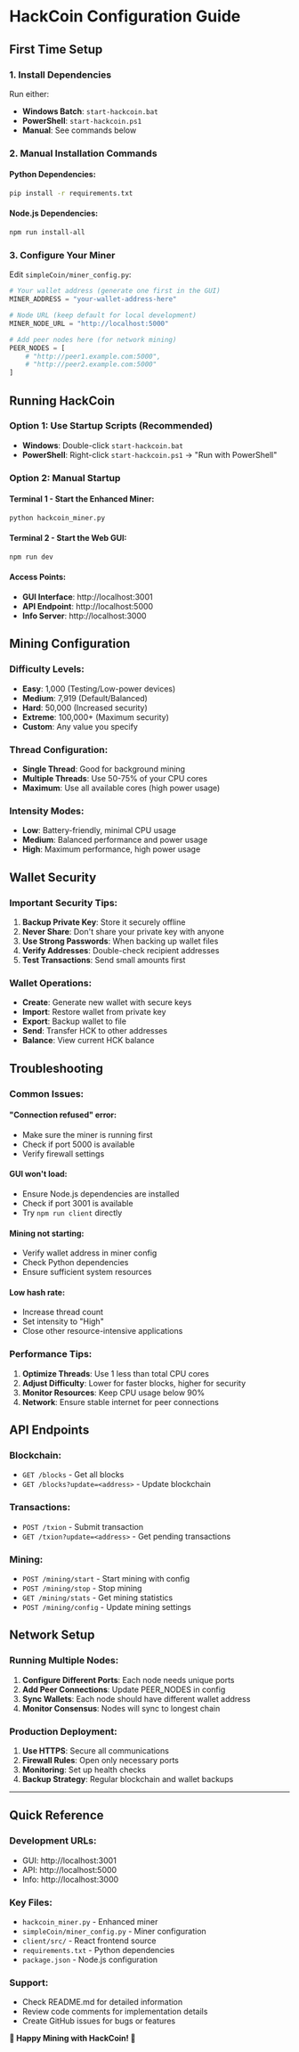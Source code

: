 # HackCoin Configuration Guide

## First Time Setup

### 1. Install Dependencies
Run either:
- **Windows Batch**: `start-hackcoin.bat`
- **PowerShell**: `start-hackcoin.ps1`
- **Manual**: See commands below

### 2. Manual Installation Commands

#### Python Dependencies:
```bash
pip install -r requirements.txt
```

#### Node.js Dependencies:
```bash
npm run install-all
```

### 3. Configure Your Miner

Edit `simpleCoin/miner_config.py`:

```python
# Your wallet address (generate one first in the GUI)
MINER_ADDRESS = "your-wallet-address-here"

# Node URL (keep default for local development)
MINER_NODE_URL = "http://localhost:5000"

# Add peer nodes here (for network mining)
PEER_NODES = [
    # "http://peer1.example.com:5000",
    # "http://peer2.example.com:5000"
]
```

## Running HackCoin

### Option 1: Use Startup Scripts (Recommended)
- **Windows**: Double-click `start-hackcoin.bat`
- **PowerShell**: Right-click `start-hackcoin.ps1` → "Run with PowerShell"

### Option 2: Manual Startup

#### Terminal 1 - Start the Enhanced Miner:
```bash
python hackcoin_miner.py
```

#### Terminal 2 - Start the Web GUI:
```bash
npm run dev
```

#### Access Points:
- **GUI Interface**: http://localhost:3001
- **API Endpoint**: http://localhost:5000
- **Info Server**: http://localhost:3000

## Mining Configuration

### Difficulty Levels:
- **Easy**: 1,000 (Testing/Low-power devices)
- **Medium**: 7,919 (Default/Balanced)
- **Hard**: 50,000 (Increased security)
- **Extreme**: 100,000+ (Maximum security)
- **Custom**: Any value you specify

### Thread Configuration:
- **Single Thread**: Good for background mining
- **Multiple Threads**: Use 50-75% of your CPU cores
- **Maximum**: Use all available cores (high power usage)

### Intensity Modes:
- **Low**: Battery-friendly, minimal CPU usage
- **Medium**: Balanced performance and power usage
- **High**: Maximum performance, high power usage

## Wallet Security

### Important Security Tips:
1. **Backup Private Key**: Store it securely offline
2. **Never Share**: Don't share your private key with anyone
3. **Use Strong Passwords**: When backing up wallet files
4. **Verify Addresses**: Double-check recipient addresses
5. **Test Transactions**: Send small amounts first

### Wallet Operations:
- **Create**: Generate new wallet with secure keys
- **Import**: Restore wallet from private key
- **Export**: Backup wallet to file
- **Send**: Transfer HCK to other addresses
- **Balance**: View current HCK balance

## Troubleshooting

### Common Issues:

#### "Connection refused" error:
- Make sure the miner is running first
- Check if port 5000 is available
- Verify firewall settings

#### GUI won't load:
- Ensure Node.js dependencies are installed
- Check if port 3001 is available
- Try `npm run client` directly

#### Mining not starting:
- Verify wallet address in miner config
- Check Python dependencies
- Ensure sufficient system resources

#### Low hash rate:
- Increase thread count
- Set intensity to "High"
- Close other resource-intensive applications

### Performance Tips:
1. **Optimize Threads**: Use 1 less than total CPU cores
2. **Adjust Difficulty**: Lower for faster blocks, higher for security
3. **Monitor Resources**: Keep CPU usage below 90%
4. **Network**: Ensure stable internet for peer connections

## API Endpoints

### Blockchain:
- `GET /blocks` - Get all blocks
- `GET /blocks?update=<address>` - Update blockchain

### Transactions:
- `POST /txion` - Submit transaction
- `GET /txion?update=<address>` - Get pending transactions

### Mining:
- `POST /mining/start` - Start mining with config
- `POST /mining/stop` - Stop mining
- `GET /mining/stats` - Get mining statistics
- `POST /mining/config` - Update mining settings

## Network Setup

### Running Multiple Nodes:
1. **Configure Different Ports**: Each node needs unique ports
2. **Add Peer Connections**: Update PEER_NODES in config
3. **Sync Wallets**: Each node should have different wallet address
4. **Monitor Consensus**: Nodes will sync to longest chain

### Production Deployment:
1. **Use HTTPS**: Secure all communications
2. **Firewall Rules**: Open only necessary ports
3. **Monitoring**: Set up health checks
4. **Backup Strategy**: Regular blockchain and wallet backups

---

## Quick Reference

### Development URLs:
- GUI: http://localhost:3001
- API: http://localhost:5000
- Info: http://localhost:3000

### Key Files:
- `hackcoin_miner.py` - Enhanced miner
- `simpleCoin/miner_config.py` - Miner configuration
- `client/src/` - React frontend source
- `requirements.txt` - Python dependencies
- `package.json` - Node.js configuration

### Support:
- Check README.md for detailed information
- Review code comments for implementation details
- Create GitHub issues for bugs or features

**🚀 Happy Mining with HackCoin! 🚀**
